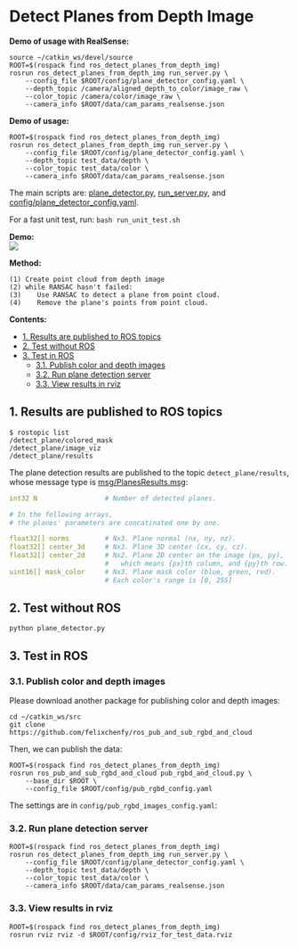 Detect Planes from Depth Image
=======================================

**Demo of usage with RealSense:**  
```
source ~/catkin_ws/devel/source
ROOT=$(rospack find ros_detect_planes_from_depth_img)
rosrun ros_detect_planes_from_depth_img run_server.py \
    --config_file $ROOT/config/plane_detector_config.yaml \
    --depth_topic /camera/aligned_depth_to_color/image_raw \
    --color_topic /camera/color/image_raw \
    --camera_info $ROOT/data/cam_params_realsense.json
```

**Demo of usage:**  
```
ROOT=$(rospack find ros_detect_planes_from_depth_img)
rosrun ros_detect_planes_from_depth_img run_server.py \
    --config_file $ROOT/config/plane_detector_config.yaml \
    --depth_topic test_data/depth \
    --color_topic test_data/color \
    --camera_info $ROOT/data/cam_params_realsense.json
```

The main scripts are: [plane_detector.py](plane_detector.py), [run_server.py](run_server.py), and [config/plane_detector_config.yaml](config/plane_detector_config.yaml).

For a fast unit test, run: `bash run_unit_test.sh`

**Demo:**  
![](doc/res_demo.gif)


**Method:**
```
(1) Create point cloud from depth image
(2) while RANSAC hasn't failed:
(3)    Use RANSAC to detect a plane from point cloud.
(4)    Remove the plane's points from point cloud.
```

**Contents:**
  * [1. Results are published to ROS topics](#1-results-are-published-to-ros-topics)
  * [2. Test without ROS](#2-test-without-ros)
  * [3. Test in ROS](#3-test-in-ros)
    + [3.1. Publish color and depth images](#31-publish-color-and-depth-images)
    + [3.2. Run plane detection server](#32-run-plane-detection-server)
    + [3.3. View results in rviz](#33-view-results-in-rviz)

## 1. Results are published to ROS topics

```
$ rostopic list
/detect_plane/colored_mask
/detect_plane/image_viz
/detect_plane/results
```

The plane detection results are published to the topic `detect_plane/results`, whose message type is [msg/PlanesResults.msg](msg/PlanesResults.msg):
``` yaml
int32 N                 # Number of detected planes.

# In the following arrays, 
# the planes' parameters are concatinated one by one.

float32[] norms         # Nx3. Plane normal (nx, ny, nz).
float32[] center_3d     # Nx3. Plane 3D center (cx, cy, cz).
float32[] center_2d     # Nx2. Plane 2D center on the image (px, py),
                        #   which means {px}th column, and {py}th row.
uint16[] mask_color     # Nx3. Plane mask color (blue, green, red). 
                        # Each color's range is [0, 255]
```


## 2. Test without ROS
```
python plane_detector.py
```

## 3. Test in ROS


### 3.1. Publish color and depth images
Please download another package for publishing color and depth images:
```
cd ~/catkin_ws/src
git clone https://github.com/felixchenfy/ros_pub_and_sub_rgbd_and_cloud
```

Then, we can publish the data:
```
ROOT=$(rospack find ros_detect_planes_from_depth_img)
rosrun ros_pub_and_sub_rgbd_and_cloud pub_rgbd_and_cloud.py \
    --base_dir $ROOT \
    --config_file $ROOT/config/pub_rgbd_config.yaml
```
The settings are in `config/pub_rgbd_images_config.yaml`:

### 3.2. Run plane detection server
```
ROOT=$(rospack find ros_detect_planes_from_depth_img)
rosrun ros_detect_planes_from_depth_img run_server.py \
    --config_file $ROOT/config/plane_detector_config.yaml \
    --depth_topic test_data/depth \
    --color_topic test_data/color \
    --camera_info $ROOT/data/cam_params_realsense.json
```

### 3.3. View results in rviz
```
ROOT=$(rospack find ros_detect_planes_from_depth_img)
rosrun rviz rviz -d $ROOT/config/rviz_for_test_data.rviz
```

